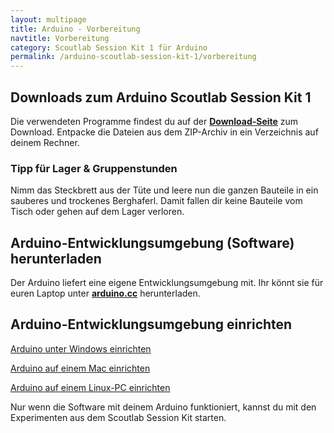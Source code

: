 ```yaml
---
layout: multipage
title: Arduino - Vorbereitung
navtitle: Vorbereitung
category: Scoutlab Session Kit 1 für Arduino
permalink: /arduino-scoutlab-session-kit-1/vorbereitung
---
```

## Downloads zum Arduino Scoutlab Session Kit 1
<div class="alert alert-info" role="alert">Die verwendeten Programme findest du auf der <a href="https://vcp-scoutlab.github.io/arduino-scoutlab-session-kit-1/download"><strong>Download-Seite</strong></a> zum Download.
Entpacke die Dateien aus dem ZIP-Archiv in ein Verzeichnis auf deinem Rechner.
</div>

<div class="alert alert-info" role="alert">
<h3>Tipp für Lager & Gruppenstunden</h3>
Nimm das Steckbrett aus der Tüte und leere nun die ganzen Bauteile in ein sauberes und trockenes Berghaferl.
Damit fallen dir keine Bauteile vom Tisch oder gehen auf dem Lager verloren.
</div>

## Arduino-Entwicklungsumgebung (Software) herunterladen

<div class="alert alert-info" role="alert">Der Arduino liefert eine eigene Entwicklungsumgebung mit. Ihr könnt sie für euren Laptop unter <strong><a href="https://www.arduino.cc/en/Main/Software" target="_blank">arduino.cc</a></strong> herunterladen.</div>

## Arduino-Entwicklungsumgebung einrichten

<span class="glyphicon glyphicon-book" aria-hidden="true">[ Arduino unter Windows einrichten](Arduino-Setup-auf-einem-Windows-PC)</span>

<span class="glyphicon glyphicon-book" aria-hidden="true">[ Arduino auf einem Mac einrichten](Arduino-Setup-auf-einem-Mac)</span>

<span class="glyphicon glyphicon-book" aria-hidden="true">[ Arduino auf einem Linux-PC einrichten](Arduino-Setup-auf-einem-Linux-PC)</span>

<div class="alert alert-info" role="alert">Nur wenn die Software mit deinem Arduino funktioniert, kannst du mit den Experimenten aus dem Scoutlab Session Kit starten.</div>
